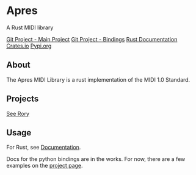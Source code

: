 # Apres
A Rust MIDI library

[Git Project - Main Project](/git/apres)
[Git Project - Bindings](/git/apres_bindings)
[Rust Documentation](https://docs.rs/apres/)
[Crates.io](https://crates.io/crates/apres/)
[Pypi.org](https://pypi.org/project/apres)

## About
The Apres MIDI Library is a rust implementation of the MIDI 1.0 Standard.

## Projects
[See Rory](/software/rory)

## Usage
For Rust, see [Documentation](https://docs.rs/apres/).

Docs for the python bindings are in the works. For now, there are a few examples on the [project page](/git/apres).
